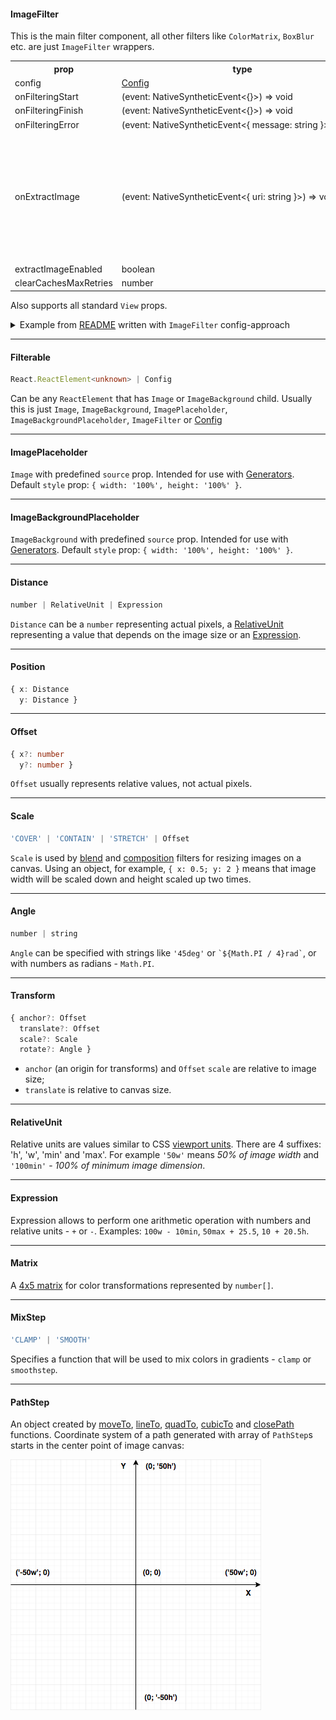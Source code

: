 #### ImageFilter

This is the main filter component, all other filters like `ColorMatrix`, `BoxBlur` etc. are just `ImageFilter` wrappers.

<table>
  <tr>
    <th>prop</th>
    <th>type</th>
    <th>default</th>
    <th>desc</th>
  </tr>
  <tr>
    <td>config</td>
    <td><a href="https://github.com/iyegoroff/react-native-image-filter-kit/blob/master/src/typings/index.d.ts#L173">Config</a></td>
    <td>-</td>
    <td><strong>required</strong></td>
  </tr>
  <tr>
    <td>onFilteringStart</td>
    <td>(event:&nbsp;NativeSyntheticEvent<{}>)&nbsp;=>&nbsp;void</td>
    <td>-</td>
    <td></td>
  </tr>
  <tr>
    <td>onFilteringFinish</td>
    <td>(event:&nbsp;NativeSyntheticEvent<{}>)&nbsp;=>&nbsp;void</td>
    <td>-</td>
    <td></td>
  </tr>
  <tr>
    <td>onFilteringError</td>
    <td>(event:&nbsp;NativeSyntheticEvent<{&nbsp;message:&nbsp;string&nbsp;}>)&nbsp;=>&nbsp;void</td>
    <td>-</td>
    <td></td>
  </tr>
  <tr>
    <td>onExtractImage</td>
    <td>(event:&nbsp;NativeSyntheticEvent<{&nbsp;uri:&nbsp;string&nbsp;}>)&nbsp;=>&nbsp;void</td>
    <td>-</td>
    <td>
    Returns path to a temporary file inside cache folder that contains filtering result. Triggers when
    <code>extractImageEnabled</code> changes to <code>true</code>. If <code>extractImageEnabled</code>
    will remain truthy <code>onExtractImage</code> will trigger every time filtering result changes.
    To delete all temporary files created this way you need to call
    <a href="functions.md#cleanExtractedImagesCache">cleanExtractedImagesCache</a> function. Since
    these files are saved to cache folder they can be removed by user or system at any time. [Usage example](https://github.com/iyegoroff/react-native-image-filter-kit/tree/master/examples/ImageExtraction#description)
    </td>
  </tr>
  <tr>
    <td>extractImageEnabled</td>
    <td>boolean</td>
    <td>-</td>
    <td>Enables <code>onExtractImage</code> event</td>
  </tr>
  <tr>
    <td>clearCachesMaxRetries</td>
    <td>number</td>
    <td>10</td>
    <td>Android only. Doesn't work by default - <a href="../README.md#Caveats">details</a></td>
  </tr>
</table>

Also supports all standard `View` props.

<details>
  <summary>Example from <a href="../README.md#Example">README</a> written with <code>ImageFilter</code> config-approach</summary>
  <pre>
import { Image } from 'react-native';
import { ImageFilter } from 'react-native-image-filter-kit';
&nbsp;
const result = (
  &lt;ImageFilter
    config={{
      name: 'Earlybird',
      image: {
        name: 'SoftLightBlend',
        resizeCanvasTo: 'dstImage',
        dstTransform: {
          scale: 'CONTAIN'
        },
        dstImage: {
          name: 'Emboss',
          image: (
            &lt;Image
              style={{ width: 320, height: 320 }}
              source={require('./parrot.png')}
              resizeMode={'contain'}
            /&gt;
          )
        },
        srcTransform: {
          anchor: { x: 0.5, y: 1 },
          translate: { x: 0.5, y: 1 }
        },
        srcImage: {
          name: 'Invert',
          image: {
            name: 'RadialGradient',
            colors: ['rgba(0, 0, 255, 1)', '#00ff00', 'red'],
            stops: [0.25, 0.75, 1],
            center: { x: '50w', y: '100h' }
          }
        }
      }
    }}
  /&gt;
)
  </pre>
</details>

***

#### Filterable

```ts
React.ReactElement<unknown> | Config
```

Can be any `ReactElement` that has `Image` or `ImageBackground` child. Usually this is just `Image`, `ImageBackground`, `ImagePlaceholder`, `ImageBackgroundPlaceholder`, `ImageFilter` or [Config](https://github.com/iyegoroff/react-native-image-filter-kit/blob/master/src/typings/index.d.ts#L144)

***

#### ImagePlaceholder

`Image` with predefined `source` prop. Intended for use with [Generators](generators.md). Default `style` prop: <code>{&nbsp;width:&nbsp;'100%',&nbsp;height:&nbsp;'100%'&nbsp;}</code>.

***

#### ImageBackgroundPlaceholder

`ImageBackground` with predefined `source` prop. Intended for use with [Generators](generators.md). Default `style` prop: <code>{&nbsp;width:&nbsp;'100%',&nbsp;height:&nbsp;'100%'&nbsp;}</code>.

***

#### Distance

```ts
number | RelativeUnit | Expression
```

`Distance` can be a `number` representing actual pixels, a [RelativeUnit](#RelativeUnit) representing a value that depends on the image size or an [Expression](#Expression).

***
#### Position

```ts
{ x: Distance
  y: Distance }
```

***
#### Offset

```ts
{ x?: number
  y?: number }
```

`Offset` usually represents relative values, not actual pixels.

***
#### Scale

```ts
'COVER' | 'CONTAIN' | 'STRETCH' | Offset
```

`Scale` is used by [blend](blend_filters.md) and [composition](composition_filters.md) filters for resizing images on a canvas. Using an object, for example, <code>{&nbsp;x:&nbsp;0.5;&nbsp;y:&nbsp;2&nbsp;}</code> means that image width will be scaled down and height scaled up two times.

***
#### Angle

```ts
number | string
```

`Angle` can be specified with strings like `'45deg'` or `` `${Math.PI / 4}rad` ``, or with numbers as radians - `Math.PI`.

***
#### Transform

```ts
{ anchor?: Offset
  translate?: Offset
  scale?: Scale
  rotate?: Angle }
```

- `anchor` (an origin for transforms) and `Offset` `scale` are relative to image size;
- `translate` is relative to canvas size.
***
#### RelativeUnit
Relative units are values similar to CSS [viewport units](https://css-tricks.com/fun-viewport-units/#article-header-id-0). There are 4 suffixes: 'h', 'w', 'min' and 'max'. For example `'50w'` means <i>50% of image width</i> and `'100min'` - <i>100% of minimum image dimension</i>.

***
#### Expression
Expression allows to perform one arithmetic operation with numbers and relative units - `+` or `-`. Examples: <code>100w&nbsp;-&nbsp;10min</code>, <code>50max&nbsp;+&nbsp;25.5</code>, <code>10&nbsp;+&nbsp;20.5h</code>.

***
#### Matrix
A [4x5 matrix](https://developer.android.com/reference/android/graphics/ColorMatrix) for color transformations represented by `number[]`.

***
#### MixStep

```ts
'CLAMP' | 'SMOOTH'
```

Specifies a function that will be used to mix colors in gradients - `clamp` or `smoothstep`.

***
#### PathStep
An object created by [moveTo](functions.md#moveTo), [lineTo](functions.md#lineTo), [quadTo](functions.md#quadTo), [cubicTo](functions.md#cubicTo) and [closePath](functions.md#closePath) functions. Coordinate system of a path generated with array of `PathStep`s starts in the center point of image canvas:

<img src="../img/coordinates.png">
